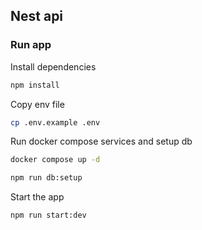 ## Nest api

### Run app

Install dependencies

```bash
npm install
```

Copy env file

```bash
cp .env.example .env
```

Run docker compose services and setup db

```bash
docker compose up -d

npm run db:setup
```

Start the app

```bash
npm run start:dev
```
